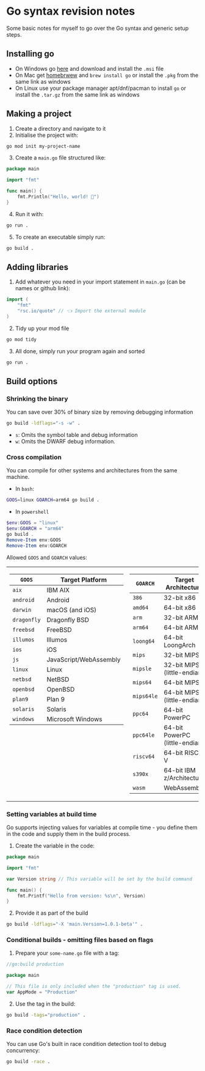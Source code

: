 # Go syntax revision notes

Some basic notes for myself to go over the Go syntax and generic setup steps.

## Installing go

- On Windows go [here](https://go.dev/doc/install) and download and install the `.msi` file
- On Mac get [homebrwew](https://brew.sh/) and `brew install go` or install the `.pkg` from the same link as windows
- On Linux use your package manager apt/dnf/pacman to install `go` or install the `.tar.gz` from the same link as windows

## Making a project

1. Create a directory and navigate to it
2. Initialise the project with:

```bash
go mod init my-project-name
```

3. Create a `main.go` file structured like:

```go
package main

import "fmt"

func main() {
    fmt.Println("Hello, world! 👋")
}
```

4. Run it with:

```bash
go run .
```

5. To create an executable simply run:

```bash
go build .
```

## Adding libraries

1. Add whatever you need in your import statement in `main.go` (can be names or github link):

```go
import (
    "fmt"
    "rsc.io/quote" // 👈 Import the external module
)
```

2. Tidy up your mod file

```bash
go mod tidy
```

3. All done, simply run your program again and sorted

```bash
go run .
```

## Build options

### Shrinking the binary

You can save over 30% of binary size by removing debugging information

```bash
go build -ldflags="-s -w" .
```

- `s`: Omits the symbol table and debug information
- `w`: Omits the DWARF debug information.

### Cross compilation

You can compile for other systems and architectures from the same machine.

- In `bash`:

```bash
GOOS=linux GOARCH=arm64 go build .
```

- In `powershell`

```powershell
$env:GOOS = "linux"
$env:GOARCH = "arm64"
go build .
Remove-Item env:GOOS
Remove-Item env:GOARCH

```

Allowed `GOOS` and `GOARCH` values:

<table>
<tr>
<td valign="top">

| `GOOS` | Target Platform |
| -- | -- |
| `aix` | IBM AIX |
| `android` | Android |
| `darwin` | macOS (and iOS) |
| `dragonfly` | Dragonfly BSD |
| `freebsd` | FreeBSD |
| `illumos` | Illumos |
| `ios` | iOS |
| `js` | JavaScript/WebAssembly |
| `linux` | Linux |
| `netbsd` | NetBSD |
| `openbsd` | OpenBSD |
| `plan9` | Plan 9 |
| `solaris` | Solaris |
| `windows` | Microsoft Windows |

</td>
<td valign="top">

| `GOARCH`	| Target Architecture |
| -- | -- |
| `386` |	32-bit x86 |
| `amd64` |	64-bit x86 |
| `arm` |	32-bit ARM | 
| `arm64` |	64-bit ARM |
| `loong64` |	64-bit LoongArch |
| `mips` | 32-bit MIPS |
| `mipsle` | 32-bit MIPS (little-endian) |
| `mips64` |	64-bit MIPS |
| `mips64le` |	64-bit MIPS (little-endian) |
| `ppc64` |	64-bit PowerPC | 
| `ppc64le` |	64-bit PowerPC (little-endian) |
| `riscv64` |	64-bit RISC-V |
| `s390x` |	64-bit IBM z/Architecture |
| `wasm` |	WebAssembly |

</td>
</tr>
</table>


### Setting variables at build time

Go supports injecting values for variables at compile time - you define them in the code and supply them in the build process.

1. Create the variable in the code:

```go
package main

import "fmt"

var Version string // This variable will be set by the build command

func main() {
    fmt.Printf("Hello from version: %s\n", Version)
}
```

2. Provide it as part of the build

```bash
go build -ldflags="-X 'main.Version=1.0.1-beta'" .
```

### Conditional builds - omitting files based on flags

1. Prepare your `some-name.go` file with a tag:

```go
//go:build production

package main

// This file is only included when the "production" tag is used.
var AppMode = "Production"
```

2. Use the tag in the build:

```bash
go build -tags="production" .
```

### Race condition detection

You can use Go's built in race condition detection tool to debug concurrency:

```bash
go build -race .
```